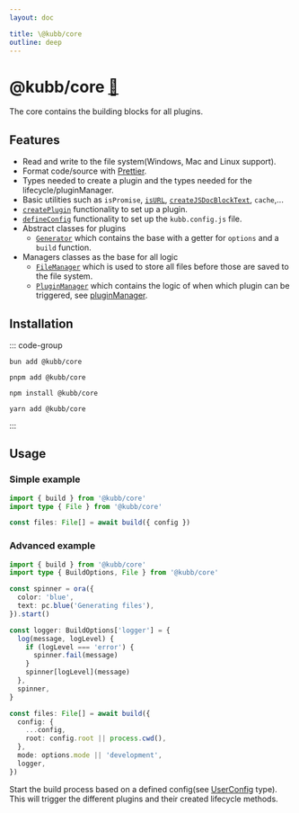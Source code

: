 ```yaml
---
layout: doc

title: \@kubb/core
outline: deep
---
```


# @kubb/core <a href="https://paka.dev/npm/@kubb/core@latest/api">🦙</a>

The core contains the building blocks for all plugins.

## Features

- Read and write to the file system(Windows, Mac and Linux support).
- Format code/source with [Prettier](https://prettier.io/).
- Types needed to create a plugin and the types needed for the lifecycle/pluginManager.
- Basic utilities such as `isPromise`, [`isURL`](https://github.com/kubb-project/kubb/blob/main/packages/core/src/utils/URLPath.ts), [`createJSDocBlockText`](https://github.com/kubb-project/kubb/blob/main/packages/core/src/transformers/createJSDocBlockText.ts), `cache`,...
- [`createPlugin`](https://github.com/kubb-project/kubb/blob/main/packages/core/src/plugin.ts) functionality to set up a plugin.
- [`defineConfig`](https://github.com/kubb-project/kubb/blob/main/packages/core/src/config.ts) functionality to set up the `kubb.config.js` file.
- Abstract classes for plugins
  - [`Generator`](https://github.com/kubb-project/kubb/blob/main/packages/core/src/Generator.ts) which contains the base with a getter for `options` and a `build` function.
- Managers classes as the base for all logic
  - [`FileManager`](https://github.com/kubb-project/kubb/blob/main/packages/core/src/FileManager.ts) which is used to store all files before those are saved to the file system.
  - [`PluginManager`](https://github.com/kubb-project/kubb/blob/main/packages/core/src/PluginManager.ts) which contains the logic of when which plugin can be triggered, see [pluginManager](/reference/pluginManager/).

## Installation

::: code-group

```shell [bun <img src="/feature/bun.svg"/>]
bun add @kubb/core
```

```shell [pnpm <img src="/feature/pnpm.svg"/>]
pnpm add @kubb/core
```

```shell [npm <img src="/feature/npm.svg"/>]
npm install @kubb/core
```

```shell [yarn <img src="/feature/yarn.svg"/>]
yarn add @kubb/core
```

:::

## Usage

### Simple example

```typescript
import { build } from '@kubb/core'
import type { File } from '@kubb/core'

const files: File[] = await build({ config })
```

### Advanced example

```typescript
import { build } from '@kubb/core'
import type { BuildOptions, File } from '@kubb/core'

const spinner = ora({
  color: 'blue',
  text: pc.blue('Generating files'),
}).start()

const logger: BuildOptions['logger'] = {
  log(message, logLevel) {
    if (logLevel === 'error') {
      spinner.fail(message)
    }
    spinner[logLevel](message)
  },
  spinner,
}

const files: File[] = await build({
  config: {
    ...config,
    root: config.root || process.cwd(),
  },
  mode: options.mode || 'development',
  logger,
})
```

Start the build process based on a defined config(see [UserConfig](https://github.com/kubb-project/kubb/blob/main/packages/core/src/config.ts) type).
This will trigger the different plugins and their created lifecycle methods.
